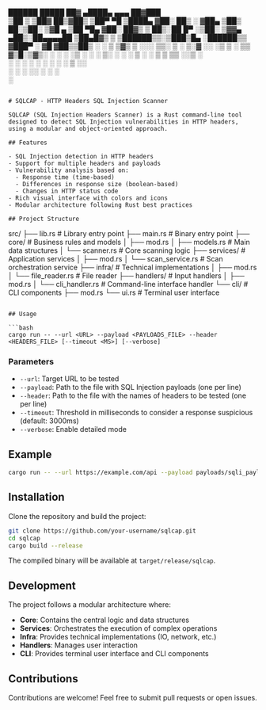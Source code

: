   ██████   █████   ██▓     ▄████▄   ▄▄▄       ██▓███  
 ▒██    ▒ ▒██▓  ██▒▓██▒    ▒██▀ ▀█  ▒████▄    ▓██░  ██▒
 ░ ▓██▄   ▒██▒  ██░▒██░    ▒▓█    ▄ ▒██  ▀█▄  ▓██░ ██▓▒
   ▒   ██▒░██  █▀ ░▒██░    ▒▓▓▄ ▄██▒░██▄▄▄▄██ ▒██▄█▓▒ ▒
 ▒██████▒▒░▒███▒█▄ ░██████▒▒ ▓███▀ ░ ▓█   ▓██▒▒██▒ ░  ░
 ▒ ▒▓▒ ▒ ░░░ ▒▒░ ▒ ░ ▒░▓  ░░ ░▒ ▒  ░ ▒▒   ▓▒█░▒▓▒░ ░  ░
 ░ ░▒  ░ ░ ░ ▒░  ░ ░ ░ ▒  ░  ░  ▒     ▒   ▒▒ ░░▒ ░     
 ░  ░  ░     ░   ░   ░ ░   ░          ░   ▒   ░░       
       ░      ░        ░  ░░ ░            ░  ░         
                           ░                           
```

# SQLCAP - HTTP Headers SQL Injection Scanner

SQLCAP (SQL Injection Headers Scanner) is a Rust command-line tool designed to detect SQL Injection vulnerabilities in HTTP headers, using a modular and object-oriented approach.

## Features

- SQL Injection detection in HTTP headers
- Support for multiple headers and payloads
- Vulnerability analysis based on:
  - Response time (time-based)
  - Differences in response size (boolean-based)
  - Changes in HTTP status code
- Rich visual interface with colors and icons
- Modular architecture following Rust best practices

## Project Structure

```
src/
├── lib.rs                 # Library entry point
├── main.rs                # Binary entry point
├── core/                  # Business rules and models
│   ├── mod.rs
│   ├── models.rs          # Main data structures
│   └── scanner.rs         # Core scanning logic
├── services/              # Application services
│   ├── mod.rs
│   └── scan_service.rs    # Scan orchestration service
├── infra/                 # Technical implementations
│   ├── mod.rs
│   └── file_reader.rs     # File reader
├── handlers/              # Input handlers
│   ├── mod.rs
│   └── cli_handler.rs     # Command-line interface handler
└── cli/                   # CLI components
    ├── mod.rs
    └── ui.rs              # Terminal user interface
```

## Usage

```bash
cargo run -- --url <URL> --payload <PAYLOADS_FILE> --header <HEADERS_FILE> [--timeout <MS>] [--verbose]
```

### Parameters

- `--url`: Target URL to be tested
- `--payload`: Path to the file with SQL Injection payloads (one per line)
- `--header`: Path to the file with the names of headers to be tested (one per line)
- `--timeout`: Threshold in milliseconds to consider a response suspicious (default: 3000ms)
- `--verbose`: Enable detailed mode

## Example

```bash
cargo run -- --url https://example.com/api --payload payloads/sqli_payloads.txt --header payloads/headers.txt --verbose
```

## Installation

Clone the repository and build the project:

```bash
git clone https://github.com/your-username/sqlcap.git
cd sqlcap
cargo build --release
```

The compiled binary will be available at `target/release/sqlcap`.

## Development

The project follows a modular architecture where:

- **Core**: Contains the central logic and data structures
- **Services**: Orchestrates the execution of complex operations
- **Infra**: Provides technical implementations (IO, network, etc.)
- **Handlers**: Manages user interaction
- **CLI**: Provides terminal user interface and CLI components

## Contributions

Contributions are welcome! Feel free to submit pull requests or open issues. 
